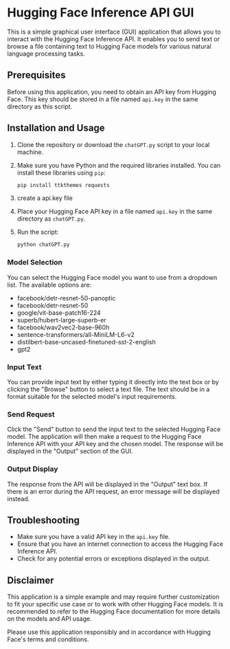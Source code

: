 # Hugging Face Inference API GUI

This is a simple graphical user interface (GUI) application that allows you to interact with the Hugging Face Inference API. It enables you to send text or browse a file containing text to Hugging Face models for various natural language processing tasks.

## Prerequisites

Before using this application, you need to obtain an API key from Hugging Face. This key should be stored in a file named `api.key` in the same directory as this script.

## Installation and Usage

1. Clone the repository or download the `chatGPT.py` script to your local machine.
2. Make sure you have Python and the required libraries installed. You can install these libraries using `pip`:


   ```bash
   pip install ttkthemes requests
   ```

3. create a api.key file
   
4. Place your Hugging Face API key in a file named `api.key` in the same directory as `chatGPT.py`.
  
5. Run the script:

   ```bash
   python chatGPT.py
   ```

### Model Selection

You can select the Hugging Face model you want to use from a dropdown list. The available options are:

- facebook/detr-resnet-50-panoptic
- facebook/detr-resnet-50
- google/vit-base-patch16-224
- superb/hubert-large-superb-er
- facebook/wav2vec2-base-960h
- sentence-transformers/all-MiniLM-L6-v2
- distilbert-base-uncased-finetuned-sst-2-english
- gpt2


### Input Text

You can provide input text by either typing it directly into the text box or by clicking the "Browse" button to select a text file. The text should be in a format suitable for the selected model's input requirements.

### Send Request

Click the "Send" button to send the input text to the selected Hugging Face model. The application will then make a request to the Hugging Face Inference API with your API key and the chosen model. The response will be displayed in the "Output" section of the GUI.

### Output Display

The response from the API will be displayed in the "Output" text box. If there is an error during the API request, an error message will be displayed instead.

## Troubleshooting

- Make sure you have a valid API key in the `api.key` file.
- Ensure that you have an internet connection to access the Hugging Face Inference API.
- Check for any potential errors or exceptions displayed in the output.

## Disclaimer

This application is a simple example and may require further customization to fit your specific use case or to work with other Hugging Face models. It is recommended to refer to the Hugging Face documentation for more details on the models and API usage.

Please use this application responsibly and in accordance with Hugging Face's terms and conditions.
